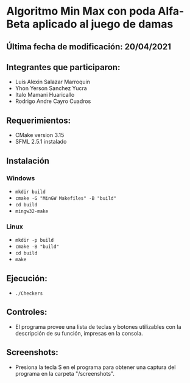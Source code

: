 # **Algoritmo Min Max con poda Alfa-Beta aplicado al juego de damas**

## Última fecha de modificación: 20/04/2021

## Integrantes que participaron:

- Luis Alexin Salazar Marroquin
- Yhon Yerson Sanchez Yucra
- Italo Mamani Huaricallo
- Rodrigo Andre Cayro Cuadros

## Requerimientos:
- CMake version 3.15
- SFML 2.5.1 instalado

## Instalación
### Windows
- `mkdir build`
- `cmake -G "MinGW Makefiles" -B "build"`
- `cd build`
- `mingw32-make`

### Linux
- `mkdir -p build`
- `cmake -B "build"`
- `cd build`
- `make`

## Ejecución:
- `./Checkers`

## Controles:
- El programa provee una lista de teclas y botones utilizables con la descripción de su función, impresas en la consola.

## Screenshots:
- Presiona la tecla S en el programa para obtener una captura del programa en la carpeta "/screenshots".